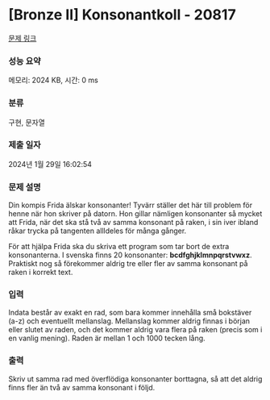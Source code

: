 # [Bronze II] Konsonantkoll - 20817 

[문제 링크](https://www.acmicpc.net/problem/20817) 

### 성능 요약

메모리: 2024 KB, 시간: 0 ms

### 분류

구현, 문자열

### 제출 일자

2024년 1월 29일 16:02:54

### 문제 설명

<p>Din kompis Frida älskar konsonanter! Tyvärr ställer det här till problem för henne när hon skriver på datorn. Hon gillar nämligen konsonanter så mycket att Frida, när det ska stå två av samma konsonant på raken, i sin iver ibland råkar trycka på tangenten allldeles för många gånger.</p>

<p>För att hjälpa Frida ska du skriva ett program som tar bort de extra konsonanterna. I svenska finns 20 konsonanter: <strong>bcdfghjklmnpqrstvwxz</strong>. Praktiskt nog så förekommer aldrig tre eller fler av samma konsonant på raken i korrekt text.</p>

### 입력 

 <p>Indata består av exakt en rad, som bara kommer innehålla små bokstäver (a-z) och eventuellt mellanslag. Mellanslag kommer aldrig finnas i början eller slutet av raden, och det kommer aldrig vara flera på raken (precis som i en vanlig mening). Raden är mellan 1 och 1000 tecken lång.</p>

### 출력 

 <p>Skriv ut samma rad med överflödiga konsonanter borttagna, så att det aldrig finns fler än två av samma konsonant i följd.</p>

